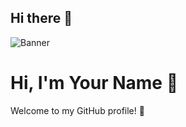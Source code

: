 ## Hi there 👋


<!-- Banner -->
![Banner](https://github.com/Rishiraj-1/Rishiraj-1/blob/main/banner.png)

# Hi, I'm Your Name 👋
Welcome to my GitHub profile! 🚀


<!--
**Rishiraj-1/Rishiraj-1** is a ✨ _special_ ✨ repository because its `README.md` (this file) appears on your GitHub profile.

Here are some ideas to get you started:

- 🔭 I’m currently working on ...
- 🌱 I’m currently learning ...
- 👯 I’m looking to collaborate on ...
- 🤔 I’m looking for help with ...
- 💬 Ask me about ...
- 📫 How to reach me: ...
- 😄 Pronouns: ...
- ⚡ Fun fact: ...
-->
